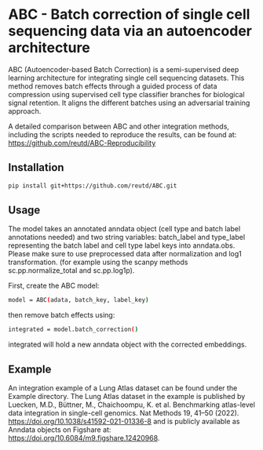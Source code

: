 # ABC - Batch correction of single cell sequencing data via an autoencoder architecture

ABC (Autoencoder-based Batch Correction) is a semi-supervised deep learning architecture for integrating
single cell sequencing datasets. This method removes batch effects through a guided process of data compression
using supervised cell type classifier branches for biological signal retention. It aligns the different batches
using an adversarial training approach.

A detailed comparison between ABC and other integration methods, including the scripts
needed to reproduce the results, can be found at:
https://github.com/reutd/ABC-Reproducibility

## Installation

```bash
pip install git+https://github.com/reutd/ABC.git

```

## Usage
The model takes an annotated anndata object (cell type and batch label annotations needed) and 
two string variables: batch_label and type_label representing the batch label and cell type label 
keys into anndata.obs.
Please make sure to use preprocessed data after normalization and log1 transformation. (for example using the scanpy methods sc.pp.normalize_total and sc.pp.log1p).

First, create the ABC model:
```bash
model = ABC(adata, batch_key, label_key)
```
then remove batch effects using:
```bash
integrated = model.batch_correction()
```
integrated will hold a new anndata object with the corrected embeddings.


## Example
An integration example of a Lung Atlas dataset can be found under the Example directory.
The Lung Atlas dataset in the example is published by
Luecken, M.D., Büttner, M., Chaichoompu, K. et al. Benchmarking atlas-level data integration in single-cell genomics. Nat Methods 19, 41–50 (2022). https://doi.org/10.1038/s41592-021-01336-8
and is publicly available as Anndata objects on Figshare at: https://doi.org/10.6084/m9.figshare.12420968.


